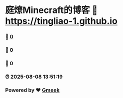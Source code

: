 # 庭燎Minecraft的博客 :link: https://tingliao-1.github.io 
### :page_facing_up: [0](https://tingliao-1.github.io/tag.html) 
### :speech_balloon: 0 
### :hibiscus: 0 
### :alarm_clock: 2025-08-08 13:51:19 
### Powered by :heart: [Gmeek](https://github.com/Meekdai/Gmeek)
